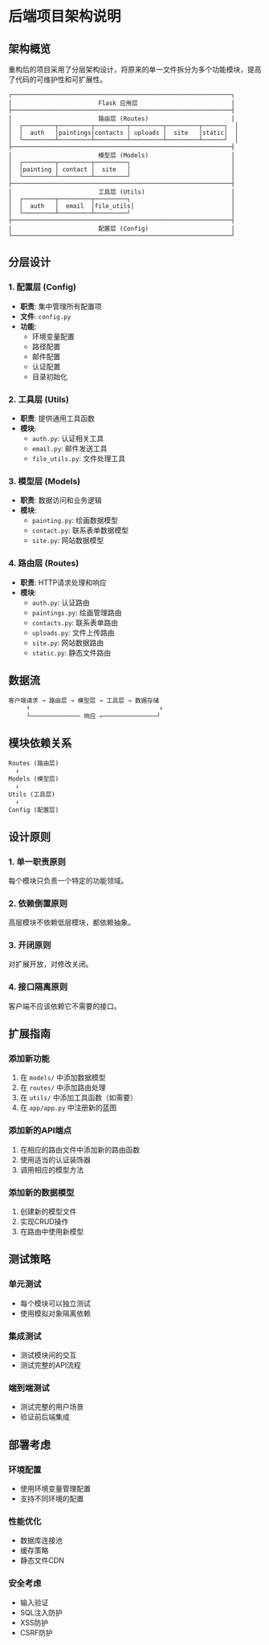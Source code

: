 # 后端项目架构说明

## 架构概览

重构后的项目采用了分层架构设计，将原来的单一文件拆分为多个功能模块，提高了代码的可维护性和可扩展性。

```
┌─────────────────────────────────────────────────────────────┐
│                        Flask 应用层                          │
├─────────────────────────────────────────────────────────────┤
│                        路由层 (Routes)                       │
│  ┌─────────┬─────────┬─────────┬─────────┬─────────┬──────┐  │
│  │  auth   │paintings│contacts │ uploads │  site   │static│  │
│  └─────────┴─────────┴─────────┴─────────┴─────────┴──────┘  │
├─────────────────────────────────────────────────────────────┤
│                        模型层 (Models)                       │
│  ┌─────────┬─────────┬─────────┐                            │
│  │painting │ contact │  site   │                            │
│  └─────────┴─────────┴─────────┘                            │
├─────────────────────────────────────────────────────────────┤
│                        工具层 (Utils)                        │
│  ┌─────────┬─────────┬─────────┐                            │
│  │  auth   │  email  │file_utils│                           │
│  └─────────┴─────────┴─────────┘                            │
├─────────────────────────────────────────────────────────────┤
│                        配置层 (Config)                       │
└─────────────────────────────────────────────────────────────┘
```

## 分层设计

### 1. 配置层 (Config)
- **职责**: 集中管理所有配置项
- **文件**: `config.py`
- **功能**:
  - 环境变量配置
  - 路径配置
  - 邮件配置
  - 认证配置
  - 目录初始化

### 2. 工具层 (Utils)
- **职责**: 提供通用工具函数
- **模块**:
  - `auth.py`: 认证相关工具
  - `email.py`: 邮件发送工具
  - `file_utils.py`: 文件处理工具

### 3. 模型层 (Models)
- **职责**: 数据访问和业务逻辑
- **模块**:
  - `painting.py`: 绘画数据模型
  - `contact.py`: 联系表单数据模型
  - `site.py`: 网站数据模型

### 4. 路由层 (Routes)
- **职责**: HTTP请求处理和响应
- **模块**:
  - `auth.py`: 认证路由
  - `paintings.py`: 绘画管理路由
  - `contacts.py`: 联系表单路由
  - `uploads.py`: 文件上传路由
  - `site.py`: 网站数据路由
  - `static.py`: 静态文件路由

## 数据流

```
客户端请求 → 路由层 → 模型层 → 工具层 → 数据存储
     ↑                                    ↓
     └────────────── 响应 ←───────────────┘
```

## 模块依赖关系

```
Routes (路由层)
  ↓
Models (模型层)
  ↓
Utils (工具层)
  ↓
Config (配置层)
```

## 设计原则

### 1. 单一职责原则
每个模块只负责一个特定的功能领域。

### 2. 依赖倒置原则
高层模块不依赖低层模块，都依赖抽象。

### 3. 开闭原则
对扩展开放，对修改关闭。

### 4. 接口隔离原则
客户端不应该依赖它不需要的接口。

## 扩展指南

### 添加新功能
1. 在 `models/` 中添加数据模型
2. 在 `routes/` 中添加路由处理
3. 在 `utils/` 中添加工具函数（如需要）
4. 在 `app/app.py` 中注册新的蓝图

### 添加新的API端点
1. 在相应的路由文件中添加新的路由函数
2. 使用适当的认证装饰器
3. 调用相应的模型方法

### 添加新的数据模型
1. 创建新的模型文件
2. 实现CRUD操作
3. 在路由中使用新模型

## 测试策略

### 单元测试
- 每个模块可以独立测试
- 使用模拟对象隔离依赖

### 集成测试
- 测试模块间的交互
- 测试完整的API流程

### 端到端测试
- 测试完整的用户场景
- 验证前后端集成

## 部署考虑

### 环境配置
- 使用环境变量管理配置
- 支持不同环境的配置

### 性能优化
- 数据库连接池
- 缓存策略
- 静态文件CDN

### 安全考虑
- 输入验证
- SQL注入防护
- XSS防护
- CSRF防护
